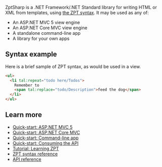 ZptSharp is a .NET Framework/.NET Standard library for writing HTML or XML from templates, using [the ZPT syntax]. It may be used as any of:

* An ASP.NET MVC 5 view engine
* An ASP.NET Core MVC view engine
* A standalone command-line app
* A library for your own apps

[the ZPT syntax]: articles/ZptSyntax

## Syntax example
Here is a brief sample of ZPT syntax, as would be used in a view.

```html
<ul>
  <li tal:repeat="todo here/Todos">
    Remember to
    <span tal:replace="todo/Description">feed the dog</span>
  </li>
</ul>
```

## Learn more
* [Quick-start: ASP.NET MVC 5]
* [Quick-start: ASP.NET Core MVC]
* [Quick-start: Command-line app]
* [Quick-start: Consuming the API]
* [Tutorial: Learning ZPT]
* [ZPT syntax reference]
* [API reference]

[Quick-start: ASP.NET MVC 5]: articles/QuickStart/Mvc5
[Quick-start: ASP.NET Core MVC]: articles/QuickStart/MvcCore
[Quick-start: Command-line app]: articles/QuickStart/CliApp
[Quick-start: Consuming the API]: articles/QuickStart/ConsumingTheApi
[Tutorial: Learning ZPT]: articles/ZptTutorial
[ZPT syntax reference]: articles/ZptReference
[API reference]: articles/ApiReference